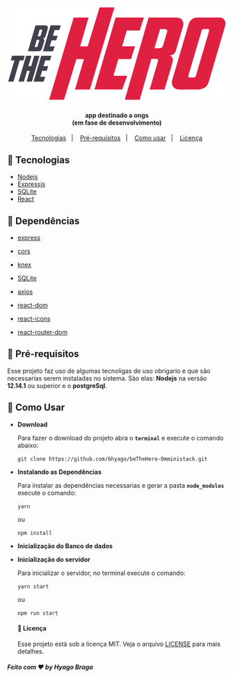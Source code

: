 <h1 align="center">
  <img src="./frontend/src/assets/logo.svg" alt="Api rest node.js fastfeet" title="BeTheHero">
</h1>

<h4 align="center">app destinado a ongs <br>(<strong>em fase de desenvolvimento</strong>)</h4>

<p align="center">
 <a href="#mega-Tecnologias">Tecnologias</a>&nbsp;&nbsp;&nbsp;|&nbsp;&nbsp;&nbsp;
 <a href="#mega-Pré-requisitos">Pré-requisitos</a>&nbsp;&nbsp;&nbsp;|&nbsp;&nbsp;&nbsp;
 <a href="#mega-Como-usar">Como usar</a>&nbsp;&nbsp;&nbsp;|&nbsp;&nbsp;&nbsp;
 <a href="#memo-licença">Licença</a>
</p>

## :mega: Tecnologias
 - [ Nodejs ]( https://nodejs.org/en/ )
 - [ Expressjs ]( https://expressjs.com/pt-br/ )
 - [ SQLite ]( https://www.postgresql.org/ )
 - [ React ]( https://pt-br.reactjs.org/ )

## :mega: Dependências
 - [ express ]( https://www.npmjs.com/package/express )
 - [ cors ]( https://www.npmjs.com/package/cors )
 - [ knex ]( http://knexjs.org/ )
 - [ SQLite ]( https://www.sqlite.org/index.html )
 
 - [ axios ]( https://github.com/axios/axios )
 - [ react-dom ]( https://pt-br.reactjs.org/docs/react-dom.html )
 - [ react-icons ]( https://react-icons.netlify.com/#/ )
 - [ react-router-dom ]( https://reacttraining.com/react-router/web/guides/quick-start )

## :mega: Pré-requisitos

  Esse projeto faz uso de algumas tecnoligas de uso obrigario e que são necessarias serem instaladas no sistema. São elas:
  **Nodejs** na versão **12.14.1** ou superior e o **postgreSql**.
  
## :mega: Como Usar

* **Download**
  
  Para fazer o download do projeto abra o **```terminal```** e execute o comando abaixo: 
  ```
  git clone https://github.com/bhyago/beTheHero-Omministack.git
  ```
* **Instalando as Dependências** 

  Para instalar as dependências necessarias e gerar a pasta **```node_modules```** execute o comando:
  ```
  yarn
  ```
  ou
   ```
  npm install
  ```
  
* **Inicialização do Banco de dados**


* **Inicialização do servidor**

  Para inicializar o servidor, no terminal execute o comando:
  ```
  yarn start
  ```
  ou
  ```
  npm run start
  ```
  
  #### :memo: Licença

  Esse projeto está sob a licença MIT. Veja o arquivo [LICENSE](LICENSE.md) para mais detalhes.

  
 ##### **Feito com :heart: by Hyago Braga**
